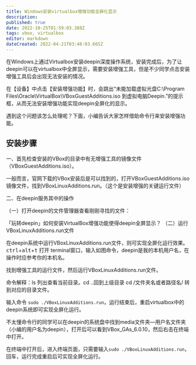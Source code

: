 ```yaml
---
title: Windows安装virtualbox增强功能全屏化显示
description: 
published: true
date: 2022-10-25T01:59:03.388Z
tags: vbox, virtualbox
editor: markdown
dateCreated: 2022-04-21T03:48:03.665Z
---
```


在Windows上通过Virtualbox安装deepin深度操作系统，安装完成后，为了让deepin可以在virtualbox中全屏显示，需要安装增强工具，但是不少同学点击安装增强工具后会出现无法安装的情况。

在【设备】中点击【安装增强功能】时，会跳出“未能加载虚拟光盘C:\Program Files\Oracle\VirtualBox\VBoxGuestAdditions.iso 到虚拟电脑Deepin.”的提示框，从而无法安装增强功能实现deepin全屏化的显示。

遇到这个问题该怎么处理呢？下面，小编告诉大家怎样借助命令行来安装增强功能。

## 安装步骤
一、首先检查安装的VBox的目录中有无增强工具的镜像文件（VBoxGuestAdditions.iso）。

一般而言，官网下载的VBox安装后是可以找到的，打开VBoxGuestAdditions.iso镜像文件，找到VBoxLinuxAdditions.run。（这个是安装增强的关键运行文件）

二、在deepin服务其中的操作

（一）打开deepin的文件管理器查看刚刚寻找的文件：

「玩转deepin」如何安装VirtualBox增强功能使得deepin全屏显示？
（二）运行VBoxLinuxAdditions.run文件

在deepin系统中运行VBoxLinuxAdditions.run文件，则可实现全屏化运行效果。<kbd>ctrl</kbd>+<kbd>alt</kbd>+<kbd>t</kbd> 打开 terminal窗口，输入如图命令，deepin是我的本机用户名，在操作时应参考你的本机名。

找到增强工具的运行文件，然后运行VBoxLinuxAdditions.run文件。

命令解释：ls 列出查看当前目录。cd ..回到上级目录 cd /文件夹名或者路径名/ 转到对应的目录文件。

输入命令 `sudo ./VBoxLinuxAdditions.run`，运行结束后，重启virtualbox中的deepin系统即可实现全屏化运行。

不太懂命令行的同学可以在deepin的系统盘中找到media文件夹—用户名文件夹（小编的用户名为deepin），打开后可以看到VBox_GAs_6.0.10，然后右击在终端中打开。

在终端中打开后，进入终端页面，只需要输入`sudo ./VBoxLinuxAdditions.run`，回车，运行完成重启后可实现全屏化运行。
